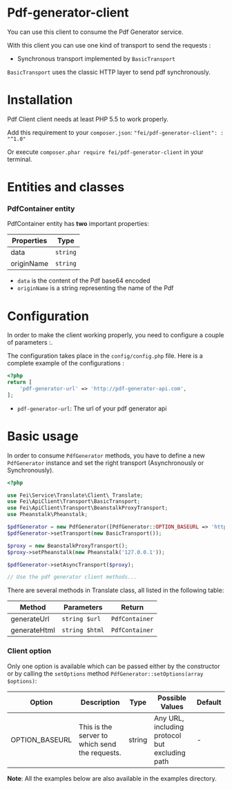# Pdf-generator-client

You can use this client to consume the Pdf Generator service.

With this client you can use one kind of transport to send the requests :

* Synchronous transport implemented by `BasicTransport`

`BasicTransport` uses the classic HTTP layer to send pdf synchronously.

# Installation

Pdf Client client needs at least PHP 5.5 to work properly.

Add this requirement to your `composer.json`: `"fei/pdf-generator-client": : "^1.0"`

Or execute `composer.phar require fei/pdf-generator-client` in your terminal.

# Entities and classes

### PdfContainer entity

PdfContainer entity has **two** important properties:

| Properties    | Type              |
|---------------|-------------------|
| data            | `string`         |
| originName     | `string`        |

* `data` is the content of the Pdf base64 encoded
* `originName` is a string representing the name of the Pdf

# Configuration

In order to make the client working properly, you need to configure a couple of parameters :.

The configuration takes place in the `config/config.php` file. Here is a complete example of the configurations :

```php
<?php
return [
    'pdf-generator-url' => 'http://pdf-generator-api.com',
];
```
* `pdf-generator-url`: The url of your pdf generator api

# Basic usage

In order to consume `PdfGenerator` methods, you have to define a new `PdfGenerator` instance and set the right transport (Asynchronously or Synchronously).


```php
<?php

use Fei\Service\Translate\Client\ Translate;
use Fei\ApiClient\Transport\BasicTransport;
use Fei\ApiClient\Transport\BeanstalkProxyTransport;
use Pheanstalk\Pheanstalk;

$pdfGenerator = new PdfGenerator([PdfGenerator::OPTION_BASEURL => 'http://pdf-generator-api.com']); // Put your translate API base URL here
$pdfGenerator->setTransport(new BasicTransport());

$proxy = new BeanstalkProxyTransport();
$proxy->setPheanstalk(new Pheanstalk('127.0.0.1'));

$pdfGenerator->setAsyncTransport($proxy);

// Use the pdf generator client methods...
```

There are several methods in Translate class, all listed in the following table:

| Method         | Parameters                                                       | Return                              |
|---------------|------------------------------------------------------------------|-------------------------------------|
| generateUrl          | `string $url`                                                        | `PdfContainer`                        |
| generateHtml           | `string $html`            | `PdfContainer`   |

### Client option

Only one option is available which can be passed either by the constructor or by calling the `setOptions` method `PdfGenerator::setOptions(array $options)`:

| Option         | Description                                    | Type   | Possible Values                                | Default |
|----------------|------------------------------------------------|--------|------------------------------------------------|---------|
| OPTION_BASEURL | This is the server to which send the requests. | string | Any URL, including protocol but excluding path | -       |


**Note**: All the examples below are also available in the examples directory.